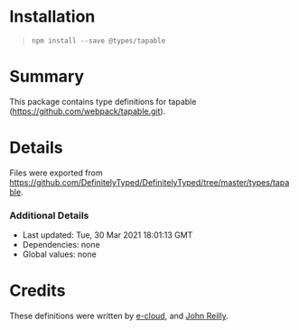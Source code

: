 # Installation
> `npm install --save @types/tapable`

# Summary
This package contains type definitions for tapable (https://github.com/webpack/tapable.git).

# Details
Files were exported from https://github.com/DefinitelyTyped/DefinitelyTyped/tree/master/types/tapable.

### Additional Details
 * Last updated: Tue, 30 Mar 2021 18:01:13 GMT
 * Dependencies: none
 * Global values: none

# Credits
These definitions were written by [e-cloud](https://github.com/e-cloud), and [John Reilly](https://github.com/johnnyreilly).
